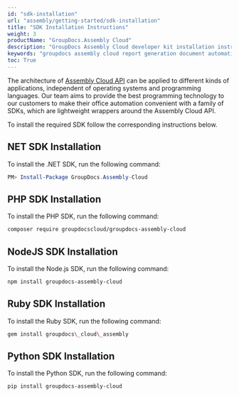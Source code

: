 ```yaml
---
id: "sdk-installation"
url: "assembly/getting-started/sdk-installation"
title: "SDK Installation Instructions"
weight: 3
productName: "GroupDocs.Assembly Cloud"
description: "GroupDocs Assembly Cloud developer kit installation instructions for .NET (C#), Java, PHP, C++, Node.JS, Ruby, Python, Swift, Golang programming languages."
keywords: "groupdocs assembly cloud report generation document automation templates build generate dynamically sdk programming language c# .net java php c++ node.js ruby python swift go library software developer kit"
toc: True
---
```


The architecture of [Assembly Cloud API](https://apireference.groupdocs.cloud/assembly/) can be applied to different kinds of applications, independent of operating systems and programming languages. Our team aims to provide the best programming technology to our customers to make their office automation convenient with a family of SDKs, which are lightweight wrappers around the Assembly Cloud API.

To install the required SDK follow the corresponding instructions below.

## NET SDK Installation

To install the .NET SDK, run the following command:

```PowerShell
PM> Install-Package GroupDocs.Assembly-Cloud
```

## PHP SDK Installation

To install the PHP SDK, run the following command:

```BASH
composer require groupdocscloud/groupdocs-assembly-cloud
```

## NodeJS SDK Installation

To install the Node.js SDK, run the following command:

```BASH
npm install groupdocs-assembly-cloud
```

## Ruby SDK Installation

To install the Ruby SDK, run the following command:

```BASH
gem install groupdocs\_cloud\_assembly
```

## Python SDK Installation

To install the Python SDK, run the following command:

```BASH
pip install groupdocs-assembly-cloud
```
